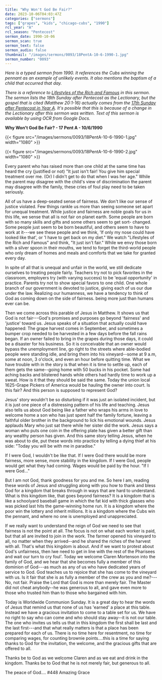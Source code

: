 ```yaml
---
title: "Why Won't God Be Fair?"
date: 2023-10-06T04:03:47Z
categories: ["sermons"]
tags: ["grapes", "kids", "chicago-cubs", "1990"]
rcl_year: "A"
rcl_season: "Pentecost"
sermon_date: 1990-10-06
sermon_scan: true
sermon_text: false
sermon_audio: false
thumbnail: "/images/sermons/0093/18PentA-10-6-1990-1.jpg"
sermon_number: "0093"
---
```


_Here is a typed sermon from 1990. It references the Cubs winning the pennant as an example of unlikely events. It also mentions the baptism of a child that occurred that day._

<!--more-->

_There is a reference to [Lifestyles of the Rich and Famous](https://en.wikipedia.org/wiki/Lifestyles_of_the_Rich_and_Famous) in this sermon. The sermon lists the 18th Sunday after Pentecost as the Lectionary, but the gospel that is cited (Matthew 20:1-16) actually comes from the [17th Sunday after Pentecost in Year A](https://lectionary.library.vanderbilt.edu/texts.php?id=160). It's possible that this is because of a change in the Lectionary after this sermon was written. Text of this sermon is available by using OCR from Google Docs._

**Why Won't God Be Fair? - 17 Pent A - 10/6/1990**

{{< figure src="/images/sermons/0093/18PentA-10-6-1990-1.jpg" width="1080" >}}

{{< figure src="/images/sermons/0093/18PentA-10-6-1990-2.jpg" width="1080" >}}

Every parent who has raised more than one child at the same time has heard the cry (justified or not) "It just isn't fair! You give him special treatment over me. (Or) I didn't get to do that when I was her age." While the parent may disagree with the child's view of discrimination the parent may disagree with the family, these cries of foul play need to be taken seriously.

All of us have a deep-seated sense of fairness. We don't like our sense of justice violated. Few things rankle us more than seeing someone set apart for unequal treatment. While justice and fairness are noble goals for us in this life, we sense that all is not fair on planet earth. Some people are born with so many skills and gifts and some others seem to get sort- changed. Some people just seem to be born beautiful, and others seem to have to work at it---we see these people and we think, 'If only my nose could have looked like that', or 'I have to get back on my diet." We watch "Lifestyles of the Rich and Famous" and think, "It just isn't fair." While we envy those born with a silver spoon in their mouths, we tend to forget the third-world people who only dream of homes and meals and comforts that we take for granted every day.

In spite of all that is unequal and unfair in the world, we still dedicate ourselves to treating people fairly. Teachers try not to pick favorites in the classroom, employers try (with varying success) to be 'equal opportunity' in practice. Parents try not to show special favors to one child. One whole branch of our government is devoted to justice, giving each of us our due under the law. Realizing our humanness, we have a tendency to think of God as coming down on the side of fairness. being more just than humans ever can be.

Then we come across this parable of Jesus in Matthew. It shows us that God is not fair---God's promises and purposes go beyond 'fairness' and 'justice' toward us. Jesus speaks of a situation that actually could have happened: The grape harvest comes in September, and sometimes a bumper crop needed to be harvested in a few days before the fall rains began. If an owner failed to bring in the grapes during those days, it could be a disaster for his business. So it is conceivable that an owner would bypass the unemployment line, go right to the streets where able-bodied people were standing idle, and bring them into his vineyard--some at 9 a.m, some at noon, 3 o'clock, and even an hour before quitting time. What we have trouble with in the story is that when it is time to settle up, each of them gets the same--going home with 50 bucks in his pocket. Some had aching backs and blistered hands while others had hardly time to work up a sweat. How is it that they should be said the same. Today the union local 1625-Grape Pickers of America would be hauling the owner into court. Is this fair? And this person is supposed to represent God?

Jesus' story wouldn't be so disturbing if it was just an isolated incident, but it is just one piece of a distressing pattern of his life and teaching. Jesus also tells us about God being like a father who wraps his arms in love to welcome home a son who has just spent half the family fortune, leaving a faithful older brother in the background to lick his emotional wounds. Jesus applauds Mary who just sat there while her sister did the work. Jesus says a woman who puts one coin in the offering plate has given a better gift than any wealthy person has given. And this same story telling Jesus, when he was about to die, put these words into practice by telling a dying thief at his side: "Today you will be with me in paradise." 

If I were God, I wouldn't be like that. If I were God there would be more fairness, more sense, more stability in the kingdom. If I were God, people would get what they had coming. Wages would be paid by the hour. "If I were God..."

But I am not God, thank goodness for you and me. So here I am, reading these words of Jesus and struggling along with you how to thank and bless God for a kingdom that breaks through in ways that are hard to understand. What is this kingdom like, that goes beyond fairness? It is a kingdom that is like a schoolyard baseball game in which the fat kid with thick glasses who was picked last hits the game-winning home run. It is a kingdom where the poor win the lottery and inherit millions. It is a kingdom where the Cubs win the pennant, and where no one is unemployed and unappreciated.

If we really want to understand the reign of God we need to see that fairness is not the point at all. The focus is not on what each worker is paid, but that all are invited to join in the work. The farmer opened his vineyard to all, no matter when they arrived--and he shared the riches of the harvest with all. That's what this kingdom is about. And if we want to protest about God's unfairness, then Iwe need to get in line with the rest of the Pharisees and wait our turn to cry foul'. Today we welcome Claren Mortenson into the family of God, and we hear that she becomes fully a member of this dominion of God---as much as any of us who have dedicated years of service to God. God teaches us to rejoice that she has come to the vineyard with us. Is it fair that she is as fully a member of the crew as you and me?---No, not fair. Praise the Lord that God is more than merely fair. The Master did not cheat anybody--he was generous to all, and gave even more to those who trusted him than to those who bargained with him.

Today is Worldwide Communion Sunday. It is a great day to hear the words of Jesus that remind us that none of us has 'earned' a place at this table. Instead we have a gracious invitation to come to a table set for us. We have no right to say who can come and who should stay away--it is not our table. The one who invites us tells us that in this kingdom the first shall be last and the last first---and that what really matters is that a place has been prepared for each of us. There is no time here for resentment, no time for comparing wages, for counting brownie points....this is a time for saying thanks to God for the invitation, the welcome, and the gracious gifts that are offered to all.

Thanks be to God as we welcome Claren and as we eat and drink in the kingdom. Thanks be to God that he is not merely fair, but generous to all.

The peace of God....
#448 Amazing Grace
